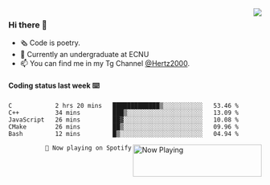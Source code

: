 <img  align="right" src="https://github-readme-stats.vercel.app/api?username=BillChen2K&show_icons=true&count_private=true&hide_title=true">

### Hi there 👋

- 🗞 Code is poetry.
- 🌱 Currently an undergraduate at ECNU
- 📫 You can find me in my Tg Channel [@Hertz2000](https://t.me/Hertz2000).

#### Coding status last week ⌨️

<!--START_SECTION:waka-->
```text
C            2 hrs 20 mins   █████████████▒░░░░░░░░░░░   53.46 % 
C++          34 mins         ███▒░░░░░░░░░░░░░░░░░░░░░   13.09 % 
JavaScript   26 mins         ██▓░░░░░░░░░░░░░░░░░░░░░░   10.08 % 
CMake        26 mins         ██▒░░░░░░░░░░░░░░░░░░░░░░   09.96 % 
Bash         12 mins         █▒░░░░░░░░░░░░░░░░░░░░░░░   04.94 % 
```
<!--END_SECTION:waka-->


<div>
<a href="https://spotify-now-playing.billchen2k.vercel.app/now-playing?open">
   <img align="right" src="https://spotify-now-playing.billchen2k.vercel.app/now-playing" width="256" height="64" alt="Now Playing">
</a>
</div>

<div>
<p align="right"><code>🎵 Now playing on Spotify</code></p>
</div>

<!--
**BillChen2K/BillChen2K** is a ✨ _special_ ✨ repository because its `README.md` (this file) appears on your GitHub profile.

Here are some ideas to get you started:

- 🔭 I’m currently working on ...
- 🌱 I’m currently learning ...
- 👯 I’m looking to collaborate on ...
- 🤔 I’m looking for help with ...
- 💬 Ask me about ...
- 📫 How to reach me: ...
- 😄 Pronouns: ...
- ⚡ Fun fact: ...
-->

